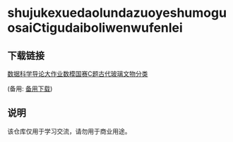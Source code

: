 # shujukexuedaolundazuoyeshumoguosaiCtigudaiboliwenwufenlei

## 下载链接
[数据科学导论大作业数模国赛C题古代玻璃文物分类](https://pan.quark.cn/s/34cb7b6aaed3) 

(备用: [备用下载](https://pan.baidu.com/s/1P5AFlOm7svLcG2WqfH11rA?pwd=1234))

## 说明

该仓库仅用于学习交流，请勿用于商业用途。
